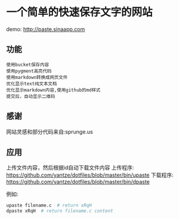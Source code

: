 # 一个简单的快速保存文字的网站

demo:
http://paste.sinaapp.com

## 功能
```
使用bucket保存内容
使用pygment高亮代码
使用markdown转换成网页文件
优化显示text纯文本文档
优化显示markdown内容,使用github的md样式
提交后，自动显示二维码
```

## 感谢
网站灵感和部分代码来自:sprunge.us

## 应用
上传文件内容，然后根据id自动下载文件内容
上传程序:
https://github.com/yantze/dotfiles/blob/master/bin/upaste
下载程序:
https://github.com/yantze/dotfiles/blob/master/bin/dpaste

例如:
```bash
upaste filename.c  # return xRqH
dpaste xRqH  # return filename.c content
```
